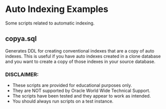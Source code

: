 # Auto Indexing Examples

Some scripts related to automatic indexing.

## copya.sql 

Generates DDL for creating conventional indexes that are a copy of auto indexes. This is useful if you have auto indexes created in a clone database and you want to create a copy of those indexes in your source database.

### DISCLAIMER:
- These scripts are provided for educational purposes only.
- They are NOT supported by Oracle World Wide Technical Support.
- The scripts have been tested and they appear to work as intended.
- You should always run scripts on a test instance.

